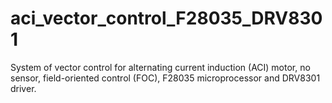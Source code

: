 # aci_vector_control_F28035_DRV8301
System of vector control for alternating current induction (ACI) motor, no sensor, field-oriented control (FOC),  F28035 microprocessor and DRV8301 driver.
